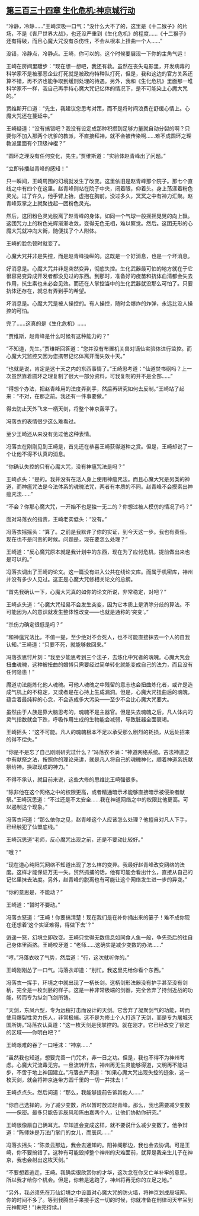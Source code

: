 ## [第三百三十四章 生化危机:神京城行动](https://www.xxbiquge.com/11_11207/8992897.html)


  “冷静，冷静……”王崎深吸一口气：“没什么大不了的，这里是《十二猴子》的片场，不是《丧尸世界大战》，也还没严重到《生化危机》的程度……《十二猴子》还有得破，而且心魔大咒没有杀伤性，不会从根本上扭曲一个人……”

  没错，冷静点，冷静点。王崎，你可以的。这个时候要展现一下你的主角气运！

  王崎在房间里踱步：“现在想一想吧，我还有救。虽然在丧失电影里，开发病毒的科学家不是被邪恶企业打死就是被政府特种队打死，但是，我和这边的官方关系还算不错，再不济也能争取到缓刑处理的待遇。另外，我和《生化危机》里面那一堆科学家不一样，我自己再手持心魔大咒记忆体的情况下，是不可能染上心魔大咒的。”

  贾维斯开口道：“先生，我建议您思考对策，而不是将时间浪费在舒缓心情上。心魔大咒还在蔓延中。”

  王崎疑道：“没有搞错吧？我没有设定成那种积攒到足够力量就自动分裂的啊？只要你不加入那两个坑爹的教派，不直接拜神，就不会被传染啊……难不成圆环之理教派里面有个顶级神棍？”

  “圆环之理没有任何变化，先生。”贾维斯道：“实验体赵青峰出了问题。”

  “立即转播赵青峰的感知！”

  只一瞬间，王崎周围的幻境就发生了改变。这里依旧是赵青峰那个院子。那七个直线之中有四个在这里。赵青峰则站在院子中央，闭着眼，仰着头。身上荡漾着粉色灵光。过了许久，他手臂上抬，虚抱在胸前。没过多久，冥冥之中有神力汇聚。赵青峰双掌之上就聚拢起一团粉色灵光。

  然后，这团粉色灵光脱离了赵青峰的身体，如同一个气球一般摇摇晃晃的向上飘。这团咒力上的粉色光辉渐渐收敛，变得无色无相，难以察觉。然后。这团无形的心魔大咒就冲向大街，随便找了个人附体。

  王崎的脸色顿时就变了。

  心魔大咒并非是失控，而是赵青峰操纵的。这既是一个好消息，也是一个坏消息。

  好消息是。心魔大咒并非是突然变异，彻底失控。生化武器最可怕的地方就在于它很容易变异成开发者都没见过的东西。到那时，准备好的疫苗和抗体血清都会失去作用，抗生素也未必会见效。而还在人掌控当中的生化武器就没那么可怕了。只要抗体还存在，就总有弄到手的希望。

  坏消息是。心魔大咒是被人操控的。有人操控，随时会爆炸的炸弹，永远比没人操控的可怕。

  完了……这真的是《生化危机》……

  “贾维斯，赵青峰是什么时候有这种能力的？”

  “不知道，先生。”贾维斯回答道：“您并没有布置机关兽对谪仙实验体进行监控。而心魔大咒监控又因为您携带记忆体离开而失效十天。”

  “也就是说，肯定是这十天之内的东西事情了。”王崎思考道：“仙道焚书纲吗？上一次虽然靠着圆环之理复制了很大一部分资料，可我复制的并不是全部……”

  “得想个办法，把赵青峰用的法度弄到手，然后再研究如何去反制。”王崎站了起来：“不对，在那之前。我还有一件事要做。”

  得去防止天外飞来一柄天剑，将整个神京轰平了。

  冯落衣的表情很少这么难看过。

  至少王崎还从来没有见过他这种表情。

  冯落衣在刚刚见到王崎是，首先还在恭喜王崎获得道种之赏。但是，王崎却说了一个让他不得不认真的消息。

  “你确认失控的只有心魔大咒，没有神瘟咒法是吗？”

  王崎点头：“是的。我并没有在活人身上使用神瘟咒法。而且心魔大咒是另类的神道，而神瘟咒法是今法体系的魂魄法咒，两者有本质的不同。赵青峰不会摸索出神瘟咒法……”

  “不会？你那心魔大咒，一开始不也是独一无二的？你想过被人模仿的情况了吗？”

  面对冯落衣的指责，王崎老实低头：“没有。”

  冯落衣摇摇头：“算了。之前是我默许了你的实证，到今天这一步。我也有责任。现在也不是问责的时候。问题是，现在要怎么处理？”

  王崎道：“反心魔咒原本就是我计划中的东西，现在为了应付危机，提前做出来也是可以的。”

  冯落衣调出了王崎的论文。这一篇没有进入公共在线论文库。而属于机密库，神州并没有多少人见过。这正是心魔大咒修相关论文的总纲。

  “首先我确认一下，心魔大咒真的如你的论文所说，非常稳定，对吧？”

  王崎点头道：“心魔大咒轻易不会发生突变，因为它本质上是消除分歧的算法。不可能因为人的意识就发生整体性改变——也就是通称的‘突变’。”

  “杀伤力确定很低是吗？”

  “和神瘟咒法比，不值一提，至少绝对不会死人，也不可能直接抹去一个人的自我认知。”王崎道：“只要不死，就能够救回来。”

  冯落衣思忖片刻：“我至少能思考到三个法子，去炼化中咒者的魂魄。心魔大咒会扭曲魂魄，这种被扭曲的婚博只需要经过简单转化就能变成自己的法力，而且没有任何隐患！”

  魔道功法能炼化他人魂魄。可他人魂魄之中残留的意志也会扭曲炼化者，或许是造成气机上的不稳定，又或者是在心持上生成漏洞。但是，心魔大咒扭曲后的魂魄，蕴含着最纯粹的心念，不会造成多大污染——至少不会比心魔大咒要大。

  虽然由于人族是靠大脑思考的，魂魄不是主器官。但是失去魂魄之后，凡人体内的灵气指数就会下跌，呼吸作用生成的生物能会减弱，导致脏器全面衰竭。

  王崎摇头：“这不可能。凡人的魂魄根本不足以承受那么剧烈的耗损，从远处招来的得不偿失。”

  “你是不是忘了自己刚刚研究过什么？”冯落衣不满：“神道网络系统。古法神道之中有献祭之法，按照你的理论来讲，就是凡人将自己的魂魄神化，顺着神道系统献祭给神。换取现成的神力。”

  不得不承认，就目前来说，这些大修的思维比王崎强很多。

  “除非他在这个网络之中的权限更高，或者精通暗示术能够直接暗示被侵染者献祭。”王崎沉思道：“不过还是不太安全……我在神道网络之中的权限比他更高。可以遏制这个现象。”

  冯落衣问道：“那么依你之见，赵青峰这个人应该怎么处理？他擅自对凡人下手，已经触犯了仙盟底线。”

  王崎沉思道“老师，反心魔咒出现之前，还是不要动比较好。”

  “哦？”

  “现在道心纯阳咒网络不知道出现了怎么样的变异。我最好赵青峰改变网络的法度。这样才能保证万无一失。贸然抓捕的话，他有可能会看出什么，直接从自己的记忆里抹去法度。另外，赵青峰的脱离也有可能让这个网络发生进一步的异变。”

  “你的意思是，不能动？”

  王崎道：“暂时不要动。”

  冯落衣怒道：“王崎！你要搞清楚！现在我们是在补你捅出来的篓子！难不成你现在还想着‘这个实证难得，得做下去’？”

  逍遥一怒，幻境立即改变。王崎只觉得无数信息如同食人鱼一般，争先恐后的往自己身体里面挤。王崎咬牙道：“老师……这确实是减少变数的办法……”

  “哼。”冯落衣收了气势，然后道：“行，这次就听你的。”

  王崎刚刚怂了一口气。冯落衣却道：“别忙。我这里先给你看个东西。”

  冯落衣一挥手，环境之中就出现了一柄长剑。这柄剑形法器没有护手甚至没有剑柄，完全是一枚剑胚的样子。这是一种非常极端的剑器，完全舍弃了持剑近战的功能，转而专为纵剑飞剑所铸。

  “天剑，东凤六型，专为远程打击而设计的天剑。它舍弃了凝聚剑气的功能，转而使用爆裂性灵力伤人，非常极端。这不是为修士个人打造了天剑，而是专为屠城灭国所铸。”冯落衣认真道：“这一枚天剑是我掌控的。就在刚才。它已经改变了锁定的区域——你明白吧？”

  王崎艰难的吞了一口唾沫：“神京……”

  “虽然我也知道，想要完善一门咒术，非一日之功。但是，我也不得不为神州考虑。心魔大咒流毒无穷。一旦流转开去，神州再无生灵能够得道，文明再不能进步，不啻于地上神国建立。”冯落衣严肃道：“如果心魔大咒出现失控的迹象，这一枚天剑，就会将神京连带方圆千里的一切一并抹去！”

  王崎点点头。然后问道：“那么，我能够提前告诉其他人……”

  “你自己选择的，为了减少变数，所以暂时放过赵青峰。那么，我也需要减少变数——保密。最多只能告诉辰风和陈由嘉两个人，让他们协助你研究。”

  王崎很像扇自己俩耳光。早知道会变成这样，就不要说什么减少变数了。他争辩道：“陈师妹是万法门掌门的女儿，而辰风……”

  冯落衣摇头：“陈景云那边，我会去通知的。阳神阁那边，我也会去协调。可是王崎，你不要搞错了。这种有可能毁掉整个神州的灾难面前，就算是我亲生儿子在神京，我也会射出这枚天剑。”

  “不要想着逃走，王崎。我确实很欣赏你的才华，这次念在你又亡羊补牢的意思，所以我才给你个机会。但是，你若是逃跑了，神州将再无你的立足之地。”

  “另外，我必须先在万仙幻境之中设置对心魔大咒的防火墙，将神京划成局域网。你的时间不多了。等到我腾出手来接手这一切的时候，你就准备在刑律司天牢呆到元神期吧！”(未完待续。)
